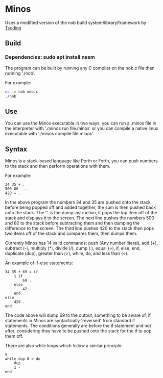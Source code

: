 # Minos

Uses a modified version of the nob build system/library/framework by [Tsoding](https://github.com/tsoding/)

## Build

### Dependencies: sudo apt install nasm

The program can be built by running any C compiler on the nob.c file then running './nob'.

For example:
```bash
cc -o nob nob.c
./nob
```

## Use

You can use the Minos executable in two ways, you can run a .minos file in the interpreter with './minos run file.minos' or you can compile a native linux executable with './minos compile file.minos'.

## Syntax

Minos is a stack-based language like Porth or Forth, you can push numbers to the stack and then perform operations with them.

For example:

```minos
34 35 + .
500 80 - .
420 = .
```

In the above program the numbers 34 and 35 are pushed onto the stack before being popped off and added together, the sum is then pushed back onto the stack.
The '.' is the dump instruction, it pops the top item off of the stack and displays it to the screen.
The next line pushes the numbers 500 and 80 to the stack before subtracting them and then dumping the difference to the screen.
The third line pushes 420 to the stack then pops two items off of the stack and compares them, then dumps them.

Currently Minos has 14 valid commands:
	push (Any number literal),
	add (+),
	subtract (-),
	multiply (*),
	divide (/),
	dump (.), 
	equal (=),
	if,
	else,
	end,
	duplicate (dup),
	greater than (>),
	while, 
	do,
	and less than (<).

An example of if-else statements:

```minos
34 35 + 69 = if
	1 if
		69 .
	else
		42 .
	end
else
	420 .
end
```

The code above will dump 69 to the output, something to be aware of, if statements in Minos are syntactically 'reversed' from standard if statements.
The conditions generally are before the if statement and not after, considering they have to be pushed onto the stack for the if to pop them off.

There are also while loops which follow a similar principle.

```minos
5
while dup 0 > do
	dup .
	1 -
end
```
